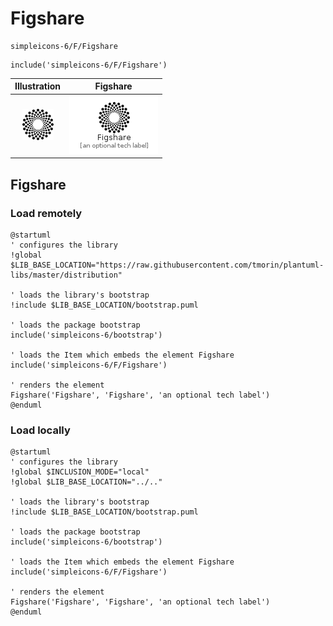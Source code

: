 # Figshare


```text
simpleicons-6/F/Figshare
```

```text
include('simpleicons-6/F/Figshare')
```



| Illustration | Figshare |
| :---: | :---: |
| ![illustration for Illustration](../../simpleicons-6/F/Figshare.png) | ![illustration for Figshare](../../simpleicons-6/F/Figshare.Local.png) |




## Figshare

### Load remotely
```plantuml
@startuml
' configures the library
!global $LIB_BASE_LOCATION="https://raw.githubusercontent.com/tmorin/plantuml-libs/master/distribution"

' loads the library's bootstrap
!include $LIB_BASE_LOCATION/bootstrap.puml

' loads the package bootstrap
include('simpleicons-6/bootstrap')

' loads the Item which embeds the element Figshare
include('simpleicons-6/F/Figshare')

' renders the element
Figshare('Figshare', 'Figshare', 'an optional tech label')
@enduml
```

### Load locally
```plantuml
@startuml
' configures the library
!global $INCLUSION_MODE="local"
!global $LIB_BASE_LOCATION="../.."

' loads the library's bootstrap
!include $LIB_BASE_LOCATION/bootstrap.puml

' loads the package bootstrap
include('simpleicons-6/bootstrap')

' loads the Item which embeds the element Figshare
include('simpleicons-6/F/Figshare')

' renders the element
Figshare('Figshare', 'Figshare', 'an optional tech label')
@enduml
```

